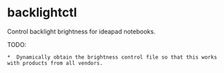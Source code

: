 # backlightctl


Control backlight brightness for ideapad notebooks.



TODO:

    *  Dynamically obtain the brightness control file so that this works with products from all vendors.


